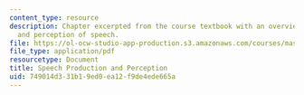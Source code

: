 ```yaml
---
content_type: resource
description: Chapter excerpted from the course textbook with an overview of the production
  and perception of speech.
file: https://ol-ocw-studio-app-production.s3.amazonaws.com/courses/mas-632-conversational-computer-systems-fall-2008/749014d331b19ed0ea12f9de4ede665a_schmandt_ch2.pdf
file_type: application/pdf
resourcetype: Document
title: Speech Production and Perception
uid: 749014d3-31b1-9ed0-ea12-f9de4ede665a
---
```

